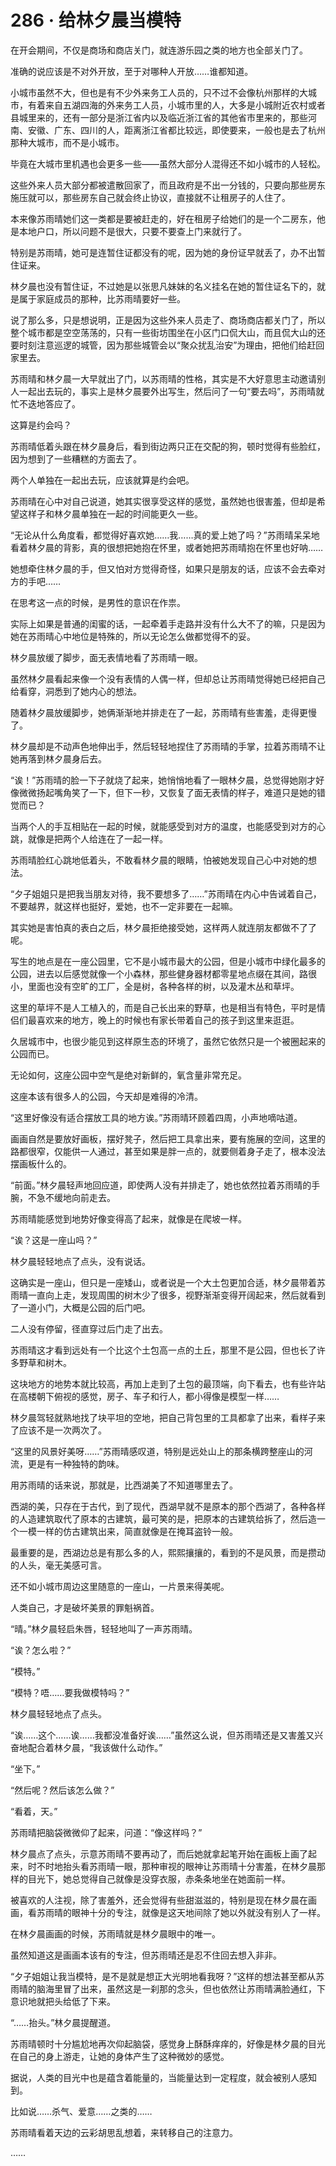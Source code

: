 # 286 · 给林夕晨当模特

在开会期间，不仅是商场和商店关门，就连游乐园之类的地方也全部关门了。

准确的说应该是不对外开放，至于对哪种人开放……谁都知道。

小城市虽然不大，但也是有不少外来务工人员的，只不过不会像杭州那样的大城市，有着来自五湖四海的外来务工人员，小城市里的人，大多是小城附近农村或者县城里来的，还有一部分是浙江省内以及临近浙江省的其他省市里来的，那些河南、安徽、广东、四川的人，距离浙江省都比较远，即使要来，一般也是去了杭州那种大城市，而不是小城市。

毕竟在大城市里机遇也会更多一些——虽然大部分人混得还不如小城市的人轻松。

这些外来人员大部分都被遣散回家了，而且政府是不出一分钱的，只要向那些房东施压就可以，那些房东自己就会终止协议，直接就不让租房子的人住了。

本来像苏雨晴她们这一类都是要被赶走的，好在租房子给她们的是一个二房东，他是本地户口，所以问题不是很大，只要不要查上门来就行了。

特别是苏雨晴，她可是连暂住证都没有的呢，因为她的身份证早就丢了，办不出暂住证来。

林夕晨也没有暂住证，不过她是以张思凡妹妹的名义挂名在她的暂住证名下的，就是属于家庭成员的那种，比苏雨晴要好一些。

说了那么多，只是想说明，正是因为这些外来人员走了、商场商店都关门了，所以整个城市都是空空荡荡的，只有一些街坊围坐在小区门口侃大山，而且侃大山的还要时刻注意巡逻的城管，因为那些城管会以“聚众扰乱治安”为理由，把他们给赶回家里去。

苏雨晴和林夕晨一大早就出了门，以苏雨晴的性格，其实是不大好意思主动邀请别人一起出去玩的，事实上是林夕晨要外出写生，然后问了一句“要去吗”，苏雨晴就忙不迭地答应了。

这算是约会吗？

苏雨晴低着头跟在林夕晨身后，看到街边两只正在交配的狗，顿时觉得有些脸红，因为想到了一些糟糕的方面去了。

两个人单独在一起出去玩，应该就算是约会吧。

苏雨晴在心中对自己说道，她其实很享受这样的感觉，虽然她也很害羞，但却是希望这样子和林夕晨单独在一起的时间能更久一些。

“无论从什么角度看，都觉得好喜欢她……我……真的爱上她了吗？”苏雨晴呆呆地看着林夕晨的背影，真的很想把她抱在怀里，或者她把苏雨晴抱在怀里也好呐……

她想牵住林夕晨的手，但又怕对方觉得奇怪，如果只是朋友的话，应该不会去牵对方的手吧……

在思考这一点的时候，是男性的意识在作祟。

实际上如果是普通的闺蜜的话，一起牵着手走路并没有什么大不了的嘛，只是因为她在苏雨晴心中地位是特殊的，所以无论怎么做都觉得不的妥。

林夕晨放缓了脚步，面无表情地看了苏雨晴一眼。

虽然林夕晨看起来像一个没有表情的人偶一样，但却总让苏雨晴觉得她已经把自己给看穿，洞悉到了她内心的想法。

随着林夕晨放缓脚步，她俩渐渐地并排走在了一起，苏雨晴有些害羞，走得更慢了。

林夕晨却是不动声色地伸出手，然后轻轻地捏住了苏雨晴的手掌，拉着苏雨晴不让她再落到林夕晨身后去。

“诶！”苏雨晴的脸一下子就烧了起来，她悄悄地看了一眼林夕晨，总觉得她刚才好像微微扬起嘴角笑了一下，但下一秒，又恢复了面无表情的样子，难道只是她的错觉而已？

当两个人的手互相贴在一起的时候，就能感受到对方的温度，也能感受到对方的心跳，就像是把两个人给连在了一起一样。

苏雨晴脸红心跳地低着头，不敢看林夕晨的眼睛，怕被她发现自己心中对她的想法。

“夕子姐姐只是把我当朋友对待，我不要想多了……”苏雨晴在内心中告诫着自己，不要越界，就这样也挺好，爱她，也不一定非要在一起嘛。

其实她是害怕真的表白之后，林夕晨拒绝接受她，这样两人就连朋友都做不了了呢。

写生的地点是在一座公园里，它不是小城市最大的公园，但是小城市中绿化最多的公园，进去以后感觉就像一个小森林，那些健身器材都零星地点缀在其间，路很小，里面也没有空旷的工厂，全是树，各种各样的树，以及灌木丛和草坪。

这里的草坪不是人工植入的，而是自己长出来的野草，也是相当有特色，平时是情侣们最喜欢来的地方，晚上的时候也有家长带着自己的孩子到这里来逛逛。

久居城市中，也很少能见到这样原生态的环境了，虽然它依然只是一个被圈起来的公园而已。

无论如何，这座公园中空气是绝对新鲜的，氧含量非常充足。

这座本该有很多人的公园，今天却是难得的冷清。

“这里好像没有适合摆放工具的地方诶。”苏雨晴环顾着四周，小声地嘀咕道。

画画自然是要放好画板，摆好凳子，然后把工具拿出来，要有施展的空间，这里的路都很窄，仅能供一人通过，甚至如果是胖一点的，就要侧着身子走了，根本没法摆画板什么的。

“前面。”林夕晨轻声地回应道，即使两人没有并排走了，她也依然拉着苏雨晴的手腕，不急不缓地向前走去。

苏雨晴能感觉到地势好像变得高了起来，就像是在爬坡一样。

“诶？这是一座山吗？”

林夕晨轻轻地点了点头，没有说话。

这确实是一座山，但只是一座矮山，或者说是一个大土包更加合适，林夕晨带着苏雨晴一直向上走，发现周围的树木少了很多，视野渐渐变得开阔起来，然后就看到了一道小门，大概是公园的后门吧。

二人没有停留，径直穿过后门走了出去。

苏雨晴这才看到远处有一个比这个土包高一点的土丘，那里不是公园，但也长了许多野草和树木。

这块地方的地势本就比较高，再加上走到了土包的最顶端，向下看去，也有些许站在高楼朝下俯视的感觉，房子、车子和行人，都小得像是模型一样……

林夕晨驾轻就熟地找了块平坦的空地，把自己背包里的工具都拿了出来，看样子来了应该不是一次两次了。

“这里的风景好美呀……”苏雨晴感叹道，特别是远处山上的那条横跨整座山的河流，更是有一种独特的韵味。

用苏雨晴的话来说，那就是，比西湖美了不知道哪里去了。

西湖的美，只存在于古代，到了现代，西湖早就不是原本的那个西湖了，各种各样的人造建筑取代了原本的古建筑，最可笑的是，把原本的古建筑给拆了，然后造一个一模一样的仿古建筑出来，简直就像是在掩耳盗铃一般。

最重要的是，西湖边总是有那么多的人，熙熙攘攘的，看到的不是风景，而是攒动的人头，毫无美感可言。

还不如小城市周边这里随意的一座山，一片景来得美呢。

人类自己，才是破坏美景的罪魁祸首。

“晴。”林夕晨轻启朱唇，轻轻地叫了一声苏雨晴。

“诶？怎么啦？”

“模特。”

“模特？唔……要我做模特吗？”

林夕晨轻轻地点了点头。

“诶……这个……诶……我都没准备好诶……”虽然这么说，但苏雨晴还是又害羞又兴奋地配合着林夕晨，“我该做什么动作。”

“坐下。”

“然后呢？然后该怎么做？”

“看着，天。”

苏雨晴把脑袋微微仰了起来，问道：“像这样吗？”

林夕晨点了点头，示意苏雨晴不要再动了，而后她就拿起笔开始在画板上画了起来，时不时地抬头看苏雨晴一眼，那种审视的眼神让苏雨晴十分害羞，在林夕晨那样的目光下，她总觉得自己就像是没穿衣服，赤条条地坐在她面前一样。

被喜欢的人注视，除了害羞外，还会觉得有些甜滋滋的，特别是现在林夕晨在画画，看苏雨晴的眼神十分的专注，就像是这天地间除了她以外就没有别人了一样。

在林夕晨画画的时候，苏雨晴就是林夕晨眼中的唯一。

虽然知道这是画画本该有的专注，但苏雨晴还是忍不住回去想入非非。

“夕子姐姐让我当模特，是不是就是想正大光明地看我呀？”这样的想法甚至都从苏雨晴的脑海里冒了出来，虽然这是一刹那的念头，但也依然让苏雨晴满脸通红，下意识地就把头给低了下来。

“……抬头。”林夕晨提醒道。

苏雨晴顿时十分尴尬地再次仰起脑袋，感觉身上酥酥痒痒的，好像是林夕晨的目光在自己的身上游走，让她的身体产生了这种微妙的感觉。

据说，人类的目光中也是蕴含着能量的，当能量达到一定程度，就会被别人感知到。

比如说……杀气、爱意……之类的……

苏雨晴看着天边的云彩胡思乱想着，来转移自己的注意力。

……
